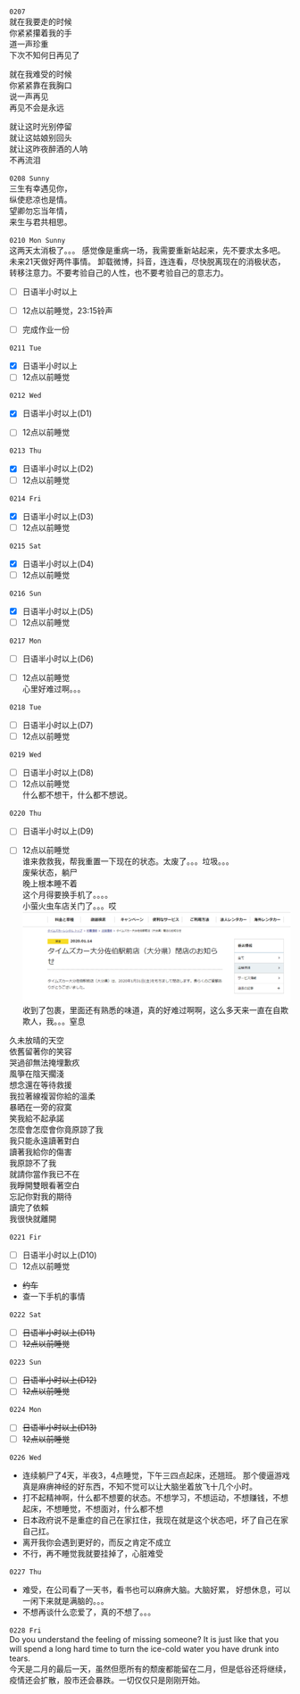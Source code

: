 ``0207``  
就在我要走的时候  
你紧紧攥着我的手  
道一声珍重  
下次不知何日再见了  

就在我难受的时候  
你紧紧靠在我胸口  
说一声再见  
再见不会是永远  

就让这时光别停留  
就让这姑娘别回头  
就让这昨夜醉酒的人呐   
不再流泪  

``0208 Sunny``  
三生有幸遇见你，  
纵使悲凉也是情。  
望卿勿忘当年情，  
来生与君共相思。


``0210 Mon Sunny``  
这两天太消极了。。。
感觉像是重病一场，我需要重新站起来，先不要求太多吧。未来21天做好两件事情。
卸载微博，抖音，连连看，尽快脱离现在的消极状态，转移注意力。不要考验自己的人性，也不要考验自己的意志力。  

- [ ] 日语半小时以上
- [ ] 12点以前睡觉，23:15铃声

- [ ] 完成作业一份

``0211 Tue``
- [X] 日语半小时以上
- [ ] 12点以前睡觉

``0212 Wed``
- [X] 日语半小时以上(D1)
- [ ] 12点以前睡觉


``0213 Thu``
- [X] 日语半小时以上(D2)
- [ ] 12点以前睡觉

``0214 Fri``
- [X] 日语半小时以上(D3)
- [ ] 12点以前睡觉

``0215 Sat``
- [X] 日语半小时以上(D4)
- [ ] 12点以前睡觉

``0216 Sun``
- [X] 日语半小时以上(D5)
- [ ] 12点以前睡觉

``0217 Mon``
- [ ] 日语半小时以上(D6)
- [ ] 12点以前睡觉      
 心里好难过啊。。。


``0218 Tue``
- [ ] 日语半小时以上(D7)
- [ ] 12点以前睡觉

``0219 Wed``
- [ ] 日语半小时以上(D8)
- [ ] 12点以前睡觉   
什么都不想干，什么都不想说。

``0220 Thu``
- [ ] 日语半小时以上(D9)
- [ ] 12点以前睡觉   
谁来救救我，帮我重置一下现在的状态。太废了。。。垃圾。。。   
废柴状态，躺尸    
晚上根本睡不着   
这个月得要换手机了。。。。    
小萤火虫车店关门了。。。哎  
![](https://github.com/BlackTunami/mission_escape.github.io/blob/master/timescar.png)  
收到了包裹，里面还有熟悉的味道，真的好难过啊啊，这么多天来一直在自欺欺人，我。。。窒息   


久未放晴的天空  
依舊留著你的笑容  
哭過卻無法掩埋歉疚  
風箏在陰天擱淺  
想念還在等待救援  
我拉著線複習你給的溫柔  
暴晒在一旁的寂寞  
笑我給不起承諾  
怎麼會怎麼會你竟原諒了我  
我只能永遠讀著對白  
讀著我給你的傷害  
我原諒不了我  
就請你當作我已不在  
我睜開雙眼看著空白  
忘記你對我的期待  
讀完了依賴  
我很快就離開  



``0221 Fir``
- [ ] 日语半小时以上(D10)
- [ ] 12点以前睡觉  
- ~~约车~~
- 查一下手机的事情  


``0222 Sat``
- [ ] ~~日语半小时以上(D11)~~
- [ ] ~~12点以前睡觉~~

``0223 Sun``
- [ ] ~~日语半小时以上(D12)~~
- [ ] ~~12点以前睡觉~~

``0224 Mon``
- [ ] ~~日语半小时以上(D13)~~
- [ ] ~~12点以前睡觉~~

``0226 Wed``
- 连续躺尸了4天，半夜3，4点睡觉，下午三四点起床，还翘班。
那个傻逼游戏真是麻痹神经的好东西，不知不觉可以让大脑坐着放飞十几个小时。
- 打不起精神啊，什么都不想要的状态。不想学习，不想运动，不想赚钱，不想起床，不想睡觉，不想面对，什么都不想
- 日本政府说不是重症的自己在家扛住，我现在就是这个状态吧，坏了自己在家自己扛。
- 离开我你会遇到更好的，而反之肯定不成立
- 不行，再不睡觉我就要挂掉了，心脏难受

``0227 Thu``
- 难受，在公司看了一天书，看书也可以麻痹大脑。大脑好累， 好想休息，可以一闲下来就是满脑的。。。
- 不想再谈什么恋爱了，真的不想了。。。

``0228 Fri``  
Do you understand the feeling of missing someone? It is just like that you will spend a long hard time to turn the ice-cold water you have drunk into tears.  
今天是二月的最后一天，虽然但愿所有的颓废都能留在二月，但是低谷还将继续，疫情还会扩散，股市还会暴跌。一切仅仅只是刚刚开始。
